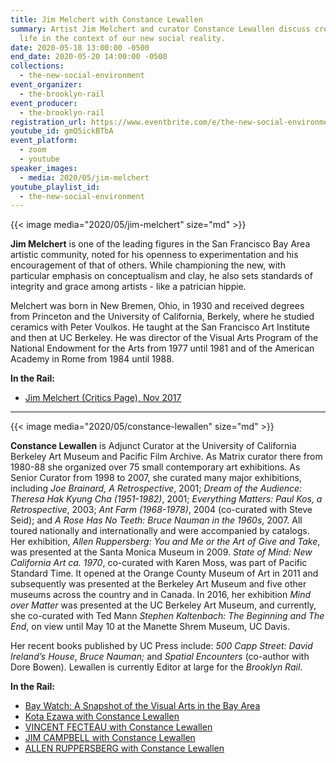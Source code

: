 ```yaml
---
title: Jim Melchert with Constance Lewallen
summary: Artist Jim Melchert and curator Constance Lewallen discuss creative
  life in the context of our new social reality.
date: 2020-05-18 13:00:00 -0500
end_date: 2020-05-20 14:00:00 -0500
collections:
  - the-new-social-environment
event_organizer:
  - the-brooklyn-rail
event_producer:
  - the-brooklyn-rail
registration_url: https://www.eventbrite.com/e/the-new-social-environment-45-jim-melchert-tickets-105250741802
youtube_id: gmQ5ickBTbA
event_platform:
  - zoom
  - youtube
speaker_images:
  - media: 2020/05/jim-melchert
youtube_playlist_id:
  - the-new-social-environment
---
```

{{< image media="2020/05/jim-melchert" size="md" >}}

**Jim Melchert**  is one of the leading figures in the San Francisco Bay Area artistic community, noted for his openness to experimentation and his encouragement of that of others. While championing the new, with particular emphasis on conceptualism and clay, he also sets standards of integrity and grace among artists - like a patrician hippie.

Melchert was born in New Bremen, Ohio, in 1930 and received degrees from Princeton and the University of California, Berkely, where he studied ceramics with Peter Voulkos. He taught at the San Francisco Art Institute and then at UC Berkeley. He was director of the Visual Arts Program of the National Endowment for the Arts from 1977 until 1981 and of the American Academy in Rome from 1984 until 1988.

**In the Rail:**

* [Jim Melchert (Critics Page), Nov 2017](https://brooklynrail.org/2017/11/criticspage/Jim-Melchert)

- - -

{{< image media="2020/05/constance-lewallen" size="md" >}}

**Constance Lewallen** is Adjunct Curator at the University of California Berkeley Art Museum and Pacific Film Archive. As Matrix curator there from 1980-88 she organized over 75 small contemporary art exhibitions. As Senior Curator from 1998 to 2007, she curated many major exhibitions, including *Joe Brainard, A Retrospective*, 2001; *Dream of the Audience: Theresa Hak Kyung Cha (1951-1982)*, 2001; *Everything Matters: Paul Kos, a Retrospective*, 2003; *Ant Farm (1968-1978)*, 2004 (co-curated with Steve Seid); and *A Rose Has No Teeth: Bruce Nauman in the 1960s*, 2007. All toured nationally and internationally and were accompanied by catalogs. Her exhibition, *Allen Ruppersberg: You and Me or the Art of Give and Take*, was presented at the Santa Monica Museum in 2009. *State of Mind: New California Art ca. 1970*, co-curated with Karen Moss, was part of Pacific Standard Time. It opened at the Orange County Museum of Art in 2011 and subsequently was presented at the Berkeley Art Museum and five other museums across the country and in Canada. In 2016, her exhibition *Mind over Matter* was presented at the UC Berkeley Art Museum, and currently, she co-curated with Ted Mann *Stephen Kaltenbach: The Beginning and The End*, on view until May 10 at the Manette Shrem Museum, UC Davis.

Her recent books published by UC Press include:  *500 Capp Street: David Ireland’s House*,  *Bruce Nauman;* and *Spatial Encounters*  (co-author with Dore Bowen). Lewallen is currently Editor at large for the  *Brooklyn Rail*.

**In the Rail:**

* [Bay Watch: A Snapshot of the Visual Arts in the Bay Area](https://brooklynrail.org/2017/11/editorsmessage/Bay-Watch-A-Snapshot-of-the-Visual-Arts-in-the-Bay-Area)
* [Kota Ezawa with Constance Lewallen](https://brooklynrail.org/2008/09/art/kota-ezawa-in-conversation-with-constance-lewallen)
* [VINCENT FECTEAU with Constance Lewallen](https://brooklynrail.org/2009/09/art/vincent-fecteau)
* [JIM CAMPBELL with Constance Lewallen](https://brooklynrail.org/2010/10/art/constance-lewallen-interviews-jim-campbell-for-brooklyn-rail-on-june-16-2010-at-todd-hosfelt-gallery-san-francisco)
* [ALLEN RUPPERSBERG with Constance Lewallen](https://brooklynrail.org/2018/05/art/ALLEN-RUPPERSBERG-with-Constance-Lewallen)
